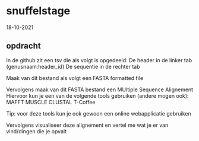 # snuffelstage
18-10-2021

## opdracht
In de github zit een tsv die als volgt is opgedeeld:
De header in de linker tab (genusnaam:header_id)
De sequentie in de rechter tab

Maak van dit bestand als volgt een FASTA formatted file

Vervolgens maak van dit FASTA bestand een MUltiple Sequence Alignement
Hiervoor kun je een van de volgende tools gebruiken (andere mogen ook):
MAFFT 
MUSCLE
CLUSTAL
T-Coffee

Tip: voor deze tools kun je ook gewoon een online webapplicatie gebruiken

Vervolgens visualiseer deze alignement en vertel me wat je er van vind/dingen die je opvalt
